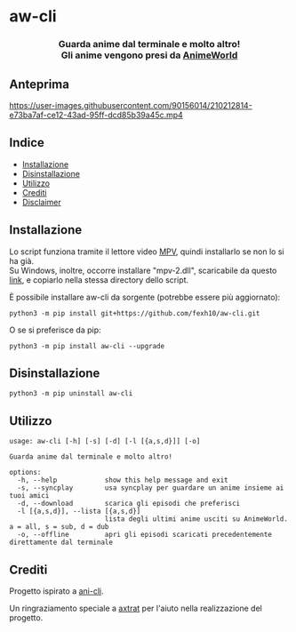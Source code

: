 # aw-cli
<h3 align="center">
Guarda anime dal terminale e molto altro!<br /> Gli anime vengono presi da <a href="https://www.animeworld.tv/">AnimeWorld</a>

</h3>

## Anteprima
https://user-images.githubusercontent.com/90156014/210212814-e73ba7af-ce12-43ad-95ff-dcd85b39a45c.mp4

## Indice

- [Installazione](#Installazione)
- [Disinstallazione](#Disinstallazione)
- [Utilizzo](#Utilizzo)
- [Crediti](#Crediti)
- [Disclaimer](./disclaimer.md)


## Installazione

Lo script funziona tramite il lettore video <a href="https://mpv.io/installation/">MPV</a>, quindi installarlo se non lo si ha già. <br /> 
Su Windows, inoltre, occorre installare "mpv-2.dll", scaricabile da questo [link](https://sourceforge.net/projects/mpv-player-windows/files/libmpv/), e copiarlo nella stessa directory dello script.

È possibile installare aw-cli da sorgente (potrebbe essere più aggiornato):
```
python3 -m pip install git+https://github.com/fexh10/aw-cli.git
```
O se si preferisce da pip:
```
python3 -m pip install aw-cli --upgrade
```
## Disinstallazione 

```
python3 -m pip uninstall aw-cli
```

## Utilizzo
```
usage: aw-cli [-h] [-s] [-d] [-l [{a,s,d}]] [-o]

Guarda anime dal terminale e molto altro!

options:
  -h, --help            show this help message and exit
  -s, --syncplay        usa syncplay per guardare un anime insieme ai tuoi amici
  -d, --download        scarica gli episodi che preferisci
  -l [{a,s,d}], --lista [{a,s,d}]
                        lista degli ultimi anime usciti su AnimeWorld. a = all, s = sub, d = dub
  -o, --offline         apri gli episodi scaricati precedentemente direttamente dal terminale
```

## Crediti
Progetto ispirato a <a href="https://github.com/pystardust/ani-cli">ani-cli</a>.

Un ringraziamento speciale a <a href="https://github.com/axtrat">axtrat</a> per l'aiuto nella realizzazione del progetto.
